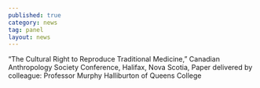 ```yaml
---
published: true
category: news
tag: panel
layout: news 
---
```


“The Cultural Right to Reproduce Traditional Medicine,” Canadian Anthropology Society Conference, Halifax, Nova Scotia, Paper delivered by colleague: Professor Murphy Halliburton of Queens College